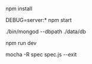 npm install

DEBUG=server:* npm start

./bin/mongod --dbpath ./data/db


npm run dev 

mocha -R spec spec.js --exit